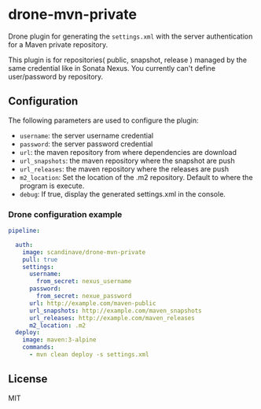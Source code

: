 # drone-mvn-private

Drone plugin for generating the `settings.xml` with the server authentication for a Maven private repository.

This plugin is for repositories( public, snapshot, release ) managed by the same credential like in Sonata Nexus.
You currently can't define user/password by repository.
## Configuration

The following parameters are used to configure the plugin:

- `username`: the server username credential
- `password`: the server password credential
- `url`: the maven repository from where dependencies are download
- `url_snapshots`: the maven repository where the snapshot are push
- `url_releases`: the maven repository where the releases are push
- `m2_location`: Set the location of the .m2 repository. Default to where the program is execute. 
- `debug`: If true, display the generated settings.xml in the console.


### Drone configuration example

```yaml
pipeline:

  auth: 
    image: scandinave/drone-mvn-private
    pull: true
    settings:
      username:
        from_secret: nexus_username
      password:
        from_secret: nexue_password
      url: http://example.com/maven-public
      url_snapshots: http://example.com/maven_snapshots
      url_releases: http://example.com/maven_releases
      m2_location: .m2
  deploy:
    image: maven:3-alpine
    commands:
      - mvn clean deploy -s settings.xml
```

## License

MIT

